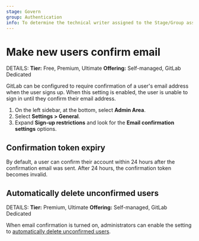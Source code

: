 ```yaml
---
stage: Govern
group: Authentication
info: To determine the technical writer assigned to the Stage/Group associated with this page, see https://handbook.gitlab.com/handbook/product/ux/technical-writing/#assignments
---
```


# Make new users confirm email

DETAILS:
**Tier:** Free, Premium, Ultimate
**Offering:** Self-managed, GitLab Dedicated

GitLab can be configured to require confirmation of a user's email address when
the user signs up. When this setting is enabled, the user is unable to sign in until
they confirm their email address.

1. On the left sidebar, at the bottom, select **Admin Area**.
1. Select **Settings > General**.
1. Expand **Sign-up restrictions** and look for the **Email confirmation settings** options.

## Confirmation token expiry

By default, a user can confirm their account within 24 hours after the confirmation email was sent.
After 24 hours, the confirmation token becomes invalid.

## Automatically delete unconfirmed users

DETAILS:
**Tier:** Premium, Ultimate
**Offering:** Self-managed, GitLab Dedicated

When email confirmation is turned on, administrators can enable the setting to
[automatically delete unconfirmed users](../administration/moderate_users.md#automatically-delete-unconfirmed-users).
